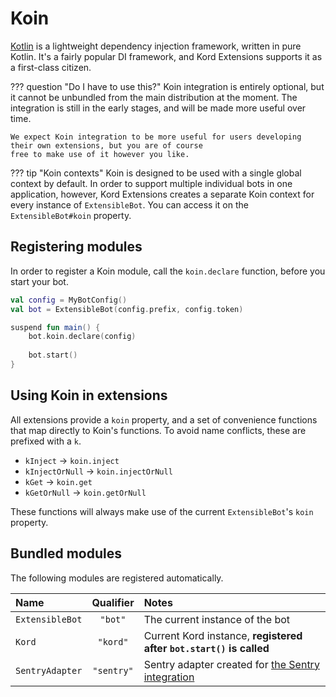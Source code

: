 # Koin

[Kotlin](https://insert-koin.io/) is a lightweight dependency injection framework, written in pure Kotlin. It's a
fairly popular DI framework, and Kord Extensions supports it as a first-class citizen.

??? question "Do I have to use this?"
    Koin integration is entirely optional, but it cannot be unbundled from the main distribution at the moment. The
    integration is still in the early stages, and will be made more useful over time.

    We expect Koin integration to be more useful for users developing their own extensions, but you are of course
    free to make use of it however you like.

??? tip "Koin contexts"
    Koin is designed to be used with a single global context by default. In order to support multiple individual bots
    in one application, however, Kord Extensions creates a separate Koin context for every instance of `ExtensibleBot`.
    You can access it on the `ExtensibleBot#koin` property.

## Registering modules

In order to register a Koin module, call the `koin.declare` function, before you start your bot.

```kotlin
val config = MyBotConfig()
val bot = ExtensibleBot(config.prefix, config.token)

suspend fun main() {
    bot.koin.declare(config)
    
    bot.start()
}
```

## Using Koin in extensions

All extensions provide a `koin` property, and a set of convenience functions that map directly to Koin's functions.
To avoid name conflicts, these are prefixed with a `k`.

* `kInject` -> `koin.inject`
* `kInjectOrNull` -> `koin.injectOrNull`
* `kGet` -> `koin.get`
* `kGetOrNull` -> `koin.getOrNull`

These functions will always make use of the current `ExtensibleBot`'s `koin` property.

## Bundled modules

The following modules are registered automatically.


Name            | Qualifier  | Notes
:-------------- | :--------: | :----
`ExtensibleBot` | `"bot"`    | The current instance of the bot
`Kord`          | `"kord"`   | Current Kord instance, **registered after `bot.start()` is called**
`SentryAdapter` | `"sentry"` | Sentry adapter created for [the Sentry integration](/integrations/sentry.md)
